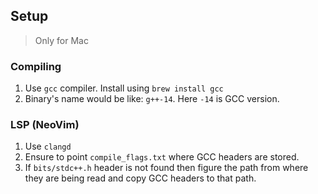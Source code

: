 ## Setup

> Only for Mac

### Compiling
1. Use `gcc` compiler. Install using `brew install gcc`
2. Binary's name would be like: `g++-14`. Here `-14` is GCC version.

### LSP (NeoVim)
1. Use `clangd`
2. Ensure to point `compile_flags.txt` where GCC headers are stored.
3. If `bits/stdc++.h` header is not found then figure the path from where they are being read and copy GCC headers to that path.
